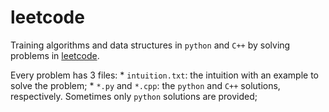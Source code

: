 # leetcode

Training algorithms and data structures in `python` and `C++` by solving problems in [leetcode](https://leetcode.com/).

Every problem has 3 files:
	* `intuition.txt`: the intuition with an example to solve the problem;
	* `*.py` and `*.cpp`: the `python` and `C++` solutions, respectively. Sometimes only `python` solutions are provided;
